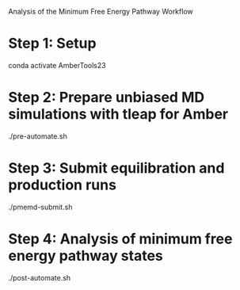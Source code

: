 
Analysis of the Minimum Free Energy Pathway Workflow

# Step 1: Setup
conda activate AmberTools23

# Step 2: Prepare unbiased MD simulations with tleap for Amber 
./pre-automate.sh

# Step 3: Submit equilibration and production runs
./pmemd-submit.sh

# Step 4: Analysis of minimum free energy pathway states
./post-automate.sh
